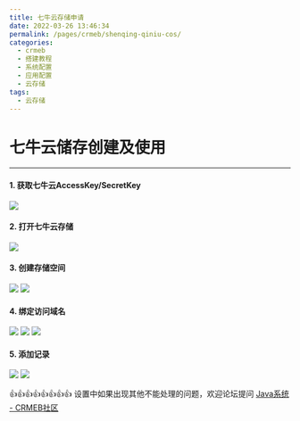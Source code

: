 ```yaml
---
title: 七牛云存储申请
date: 2022-03-26 13:46:34
permalink: /pages/crmeb/shenqing-qiniu-cos/
categories:
  - crmeb
  - 搭建教程
  - 系统配置
  - 应用配置
  - 云存储
tags:
  - 云存储
---
```


# **七牛云储存创建及使用**

*****

#### 1. 获取七牛云AccessKey/SecretKey

![](https://fastly.jsdelivr.net/gh/xbdazz/mypic/img/202112221527599.png)

#### 2. 打开七牛云存储

![](https://fastly.jsdelivr.net/gh/xbdazz/mypic/img/202112221531295.png)

#### 3. 创建存储空间

![](https://fastly.jsdelivr.net/gh/xbdazz/mypic/img/202112221527601.png)
![](https://fastly.jsdelivr.net/gh/xbdazz/mypic/img/202112221527602.png)

#### 4. 绑定访问域名

![](https://fastly.jsdelivr.net/gh/xbdazz/mypic/img/202112221527603.png)
![](https://gitee.com/stivepeim/img4mk/raw/master/202112221527604.png)
![](https://fastly.jsdelivr.net/gh/xbdazz/mypic/img/202112221527605.png)

#### 5. 添加记录

![](https://fastly.jsdelivr.net/gh/xbdazz/mypic/img/202112221527606.png)
![](https://fastly.jsdelivr.net/gh/xbdazz/mypic/img/202112221527607.png)

👍👍👍👍👍👍👍👍 设置中如果出现其他不能处理的问题，欢迎论坛提问 [Java系统 - CRMEB社区](https://q.crmeb.com/?categoryId=122&sequence=0)